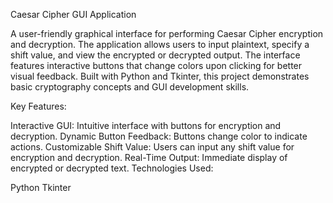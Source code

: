 Caesar Cipher GUI Application

A user-friendly graphical interface for performing Caesar Cipher encryption and decryption. The application allows users to input plaintext, specify a shift value, and view the encrypted or decrypted output. The interface features interactive buttons that change colors upon clicking for better visual feedback. Built with Python and Tkinter, this project demonstrates basic cryptography concepts and GUI development skills.

Key Features:

Interactive GUI: Intuitive interface with buttons for encryption and decryption.
Dynamic Button Feedback: Buttons change color to indicate actions.
Customizable Shift Value: Users can input any shift value for encryption and decryption.
Real-Time Output: Immediate display of encrypted or decrypted text.
Technologies Used:

Python
Tkinter
